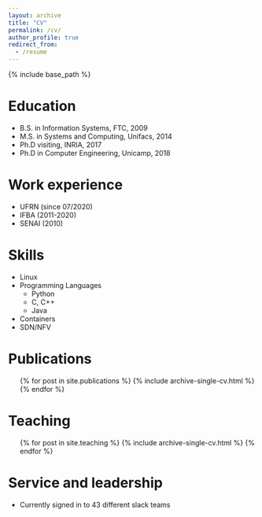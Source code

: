 ```yaml
---
layout: archive
title: "CV"
permalink: /cv/
author_profile: true
redirect_from:
  - /resume
---
```


{% include base_path %}

Education
======
* B.S. in Information Systems, FTC, 2009
* M.S. in Systems and Computing, Unifacs, 2014
* Ph.D visiting, INRIA, 2017
* Ph.D in Computer Engineering, Unicamp, 2018

Work experience
======
* UFRN (since 07/2020)
* IFBA (2011-2020)
* SENAI (2010)
  
Skills
======
* Linux
* Programming Languages
  * Python
  * C, C++
  * Java
* Containers
* SDN/NFV

Publications
======
  <ul>{% for post in site.publications %}
    {% include archive-single-cv.html %}
  {% endfor %}</ul>

  
Teaching
======
  <ul>{% for post in site.teaching %}
    {% include archive-single-cv.html %}
  {% endfor %}</ul>
  
Service and leadership
======
* Currently signed in to 43 different slack teams
